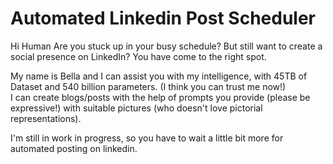 # Automated Linkedin Post Scheduler

Hi Human
Are you stuck up in your busy schedule? 
But still want to create a social presence on LinkedIn?
You have come to the right spot.

My name is Bella and I can assist you with my intelligence, with 45TB of Dataset and 540 billion parameters. (I think you can trust me now!)  
I can create blogs/posts with the help of prompts you provide (please be expressive!) with suitable pictures (who doesn't love pictorial representations).

I'm still in work in progress, so you have to wait a little bit more for automated posting on linkedin.
